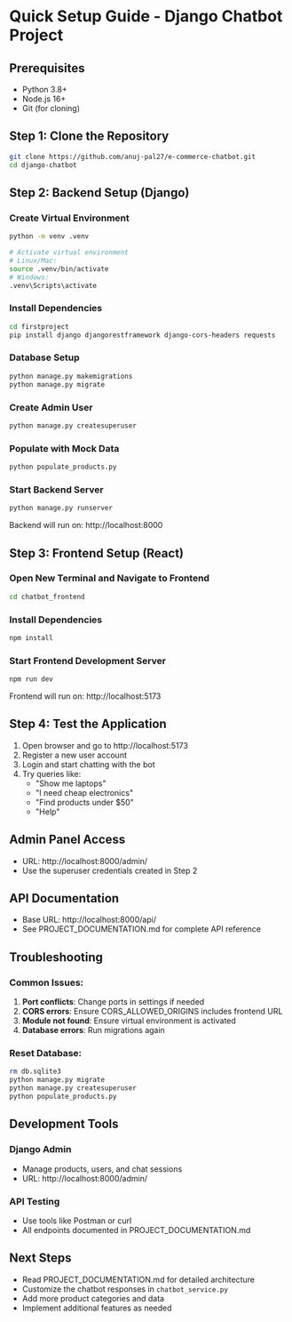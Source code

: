 # Quick Setup Guide - Django Chatbot Project

## Prerequisites
- Python 3.8+
- Node.js 16+
- Git (for cloning)

## Step 1: Clone the Repository
```bash
git clone https://github.com/anuj-pal27/e-commerce-chatbot.git
cd django-chatbot
```

## Step 2: Backend Setup (Django)

### Create Virtual Environment
```bash
python -m venv .venv

# Activate virtual environment
# Linux/Mac:
source .venv/bin/activate
# Windows:
.venv\Scripts\activate
```

### Install Dependencies
```bash
cd firstproject
pip install django djangorestframework django-cors-headers requests
```

### Database Setup
```bash
python manage.py makemigrations
python manage.py migrate
```

### Create Admin User
```bash
python manage.py createsuperuser
```

### Populate with Mock Data
```bash
python populate_products.py
```

### Start Backend Server
```bash
python manage.py runserver
```
Backend will run on: http://localhost:8000

## Step 3: Frontend Setup (React)

### Open New Terminal and Navigate to Frontend
```bash
cd chatbot_frontend
```

### Install Dependencies
```bash
npm install
```

### Start Frontend Development Server
```bash
npm run dev
```
Frontend will run on: http://localhost:5173

## Step 4: Test the Application

1. Open browser and go to http://localhost:5173
2. Register a new user account
3. Login and start chatting with the bot
4. Try queries like:
   - "Show me laptops"
   - "I need cheap electronics"
   - "Find products under $50"
   - "Help"

## Admin Panel Access
- URL: http://localhost:8000/admin/
- Use the superuser credentials created in Step 2

## API Documentation
- Base URL: http://localhost:8000/api/
- See PROJECT_DOCUMENTATION.md for complete API reference

## Troubleshooting

### Common Issues:
1. **Port conflicts**: Change ports in settings if needed
2. **CORS errors**: Ensure CORS_ALLOWED_ORIGINS includes frontend URL
3. **Module not found**: Ensure virtual environment is activated
4. **Database errors**: Run migrations again

### Reset Database:
```bash
rm db.sqlite3
python manage.py migrate
python manage.py createsuperuser
python populate_products.py
```

## Development Tools

### Django Admin
- Manage products, users, and chat sessions
- URL: http://localhost:8000/admin/

### API Testing
- Use tools like Postman or curl
- All endpoints documented in PROJECT_DOCUMENTATION.md

## Next Steps
- Read PROJECT_DOCUMENTATION.md for detailed architecture
- Customize the chatbot responses in `chatbot_service.py`
- Add more product categories and data
- Implement additional features as needed 